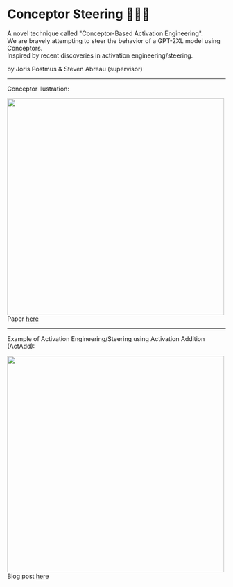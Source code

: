 # Conceptor Steering 🧠🤖🛞
A novel technique called "Conceptor-Based Activation Engineering".<br>
We are bravely attempting to steer the behavior of a GPT-2XL model using Conceptors.<br>
Inspired by recent discoveries in activation engineering/steering.

by Joris Postmus & Steven Abreau (supervisor)

<hr>

Conceptor Ilustration:

<img src="https://github-production-user-asset-6210df.s3.amazonaws.com/28119128/273857673-725f36e1-6067-4426-93dd-dc7667da2922.png" width="500" >
Paper <a href="https://arxiv.org/pdf/1406.2671.pdf" target="_blank">here</a><br>

<hr>

Example of Activation Engineering/Steering using Activation Addition (ActAdd):

<img src="https://github-production-user-asset-6210df.s3.amazonaws.com/28119128/273857700-e6fb55b2-af80-418a-9709-633f5f579416.png" width="500">
Blog post <a href="https://www.lesswrong.com/posts/5spBue2z2tw4JuDCx/steering-gpt-2-xl-by-adding-an-activation-vector" target="_blank">here</a>
